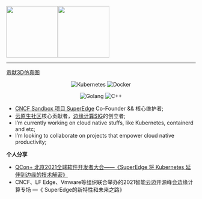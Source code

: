 <!--原来的提交显示 ![](https://github-readme-stats.vercel.app/api?username=attlee-wang&theme=buefy&show_icons=true) -->

<img align="center" height="137px" src="https://github-readme-stats.vercel.app/api?username=attlee-wang&hide_border=true&show_icons=true&include_all_commits=true&line_height=21&bg_color=0,EC6C6C,FFD479,FFFC79,73FA79&theme=graywhite&locale=cn" /><img align="center" height="137px" src="https://github-readme-stats.vercel.app/api/top-langs/?username=huweihuang&hide_border=true&layout=compact&bg_color=0,73FA79,73FDFF,D783FF&theme=graywhite&locale=cn" />


---
<!--
**dixudx/dixudx** is a ✨ _special_ ✨ repository because its `README.md` (this file) appears on your GitHub profile.

Here are some ideas to get you started:

- 🔭 I’m currently working on ...
- 🌱 I’m currently learning ...
- 👯 I’m looking to collaborate on ...
- 🤔 I’m looking for help with ...
- 💬 Ask me about ...
- 📫 How to reach me: ...
- 😄 Pronouns: ...
- ⚡ Fun fact: ...
-->
[贡献3D仿真图](https://skyline.github.com/attlee-wang/2021)

<p align="center">
  <img alt="Kubernetes" src="https://img.shields.io/static/v1?style=flat&logo=Kubernetes&label=&message=Kubernetes&color=767676">
  <img alt="Docker" src="https://img.shields.io/static/v1?style=flat&logo=Docker&label=&message=Docker&color=767676">
</p>

<p align="center">
  <img alt="Golang" src="https://img.shields.io/static/v1?style=flat&logo=Go&label=&message=Golang&color=767676">
  <img alt="C++" src="https://img.shields.io/static/v1?style=flat&logo=Python&label=&message=Python&color=767676">
</p>

- [CNCF Sandbox 项目 SuperEdge](https://github.com/superedge/superedge) Co-Founder && 核心维护者;
- [云原生社区](https://cloudnative.to/)核心贡献者，[边缘计算SIG](https://i.cloudnative.to/edge/)的创立者;
- I’m currently working on cloud native stuffs, like Kubernetes, containerd and etc;
- I’m looking to collaborate on projects that empower cloud native productivity;

**个人分享**
- [QCon+ 北京2021全球软件开发者大会——《SuperEdge 将 Kubernetes 延伸到边缘的技术解密》](https://qconplus.infoq.cn/2021/beijing/presentation/3748)
- CNCF、LF Edge、Vmware等组织联合举办的2021智能云边开源峰会边缘计算专场 —《 SuperEdge的新特性和未来之路》


